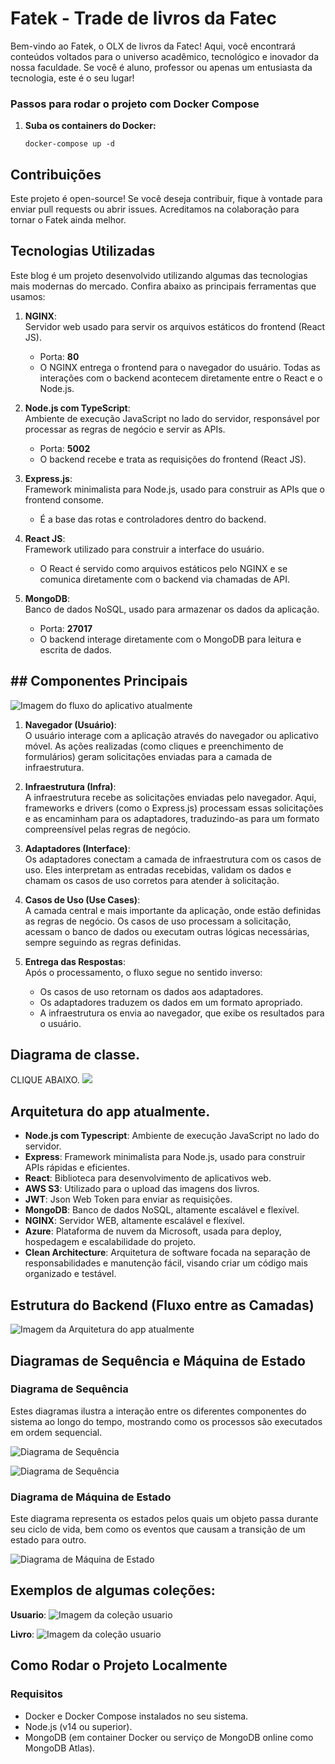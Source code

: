 # Fatek - Trade de livros da Fatec

Bem-vindo ao Fatek, o OLX de livros da Fatec! Aqui, você encontrará conteúdos voltados para o universo acadêmico, tecnológico e inovador da nossa faculdade. Se você é aluno, professor ou apenas um entusiasta da tecnologia, este é o seu lugar!

### Passos para rodar o projeto com Docker Compose

1. **Suba os containers do Docker:**

   `docker-compose up -d`

## Contribuições

Este projeto é open-source! Se você deseja contribuir, fique à vontade para enviar pull requests ou abrir issues. Acreditamos na colaboração para tornar o Fatek ainda melhor.

## Tecnologias Utilizadas

Este blog é um projeto desenvolvido utilizando algumas das tecnologias mais modernas do mercado. Confira abaixo as principais ferramentas que usamos:


1. **NGINX**:  
   Servidor web usado para servir os arquivos estáticos do frontend (React JS).  
   - Porta: **80**  
   - O NGINX entrega o frontend para o navegador do usuário. Todas as interações com o backend acontecem diretamente entre o React e o Node.js.

2. **Node.js com TypeScript**:  
   Ambiente de execução JavaScript no lado do servidor, responsável por processar as regras de negócio e servir as APIs.  
   - Porta: **5002**  
   - O backend recebe e trata as requisições do frontend (React JS).  

3. **Express.js**:  
   Framework minimalista para Node.js, usado para construir as APIs que o frontend consome.  
   - É a base das rotas e controladores dentro do backend.

4. **React JS**:  
   Framework utilizado para construir a interface do usuário.  
   - O React é servido como arquivos estáticos pelo NGINX e se comunica diretamente com o backend via chamadas de API.  

5. **MongoDB**:  
   Banco de dados NoSQL, usado para armazenar os dados da aplicação.  
   - Porta: **27017**  
   - O backend interage diretamente com o MongoDB para leitura e escrita de dados. 



## ## Componentes Principais
 
  ![Imagem do fluxo do aplicativo atualmente](img/fluxo_app.png)

1. **Navegador (Usuário)**:  
   O usuário interage com a aplicação através do navegador ou aplicativo móvel. As ações realizadas (como cliques e preenchimento de formulários) geram solicitações enviadas para a camada de infraestrutura.

2. **Infraestrutura (Infra)**:  
   A infraestrutura recebe as solicitações enviadas pelo navegador. Aqui, frameworks e drivers (como o Express.js) processam essas solicitações e as encaminham para os adaptadores, traduzindo-as para um formato compreensível pelas regras de negócio.

3. **Adaptadores (Interface)**:  
   Os adaptadores conectam a camada de infraestrutura com os casos de uso. Eles interpretam as entradas recebidas, validam os dados e chamam os casos de uso corretos para atender à solicitação.

4. **Casos de Uso (Use Cases)**:  
   A camada central e mais importante da aplicação, onde estão definidas as regras de negócio. Os casos de uso processam a solicitação, acessam o banco de dados ou executam outras lógicas necessárias, sempre seguindo as regras definidas.

5. **Entrega das Respostas**:  
   Após o processamento, o fluxo segue no sentido inverso:
   - Os casos de uso retornam os dados aos adaptadores.
   - Os adaptadores traduzem os dados em um formato apropriado.
   - A infraestrutura os envia ao navegador, que exibe os resultados para o usuário.




## Diagrama de classe.
CLIQUE ABAIXO.
[![](https://mermaid.ink/img/pako:eNrVWM1u4zYQfhWCwAIO6gROY8eODgWyCVqk2AJtsinQ1j0w0tgmVia1JJVdJcjT9NBTT32EvFiHkiVZpH4MtCjag2Fz5uP8Dzn0Mw1lBDSgYcy0vuZsrdh2KQh584Zcw4oL_vr762-SREyTHAKaJIqLkCeMawvMqeRegyLPdk3IFzwKiDaIWu8Igm3BIcGW8dihJSjpk1TubhZFCrQOyGX-bVVZzstS1PprVrcVuAAwDjHkJvNwzLjmPvHEBmqf2tD_VsoP3ZoNN7ErkaVmI5UbgfQh5noD0U_AkCfS7UOLs--zBKyrlyiiW2lbhJWMu32wYv8JP3ZCsYLQSHLFbM0ck6vb-2sSym0Sg5EkYYqRMpOF-isFGHdLw4_dVdkBnyFMDYxS5AX5rqOAPEoeeS58A6ZPQO3QUUBa6-g-iQaMqGWMybBB14DuwsE2OTKGQ2jz5YbQ0rq0PSAvyHf1hLBPQMPcUntLCA-TMSbDBhUhPNgmP4S4R2oCOoHw9Y8VD3ERSaK5NtgitZ53cs1Fl4pGM42Je1IddTbVLaytor9R06WEliOuFNJyQnZJ-5HF3ObnvfwAotUiYzndfYIBvYVEam5e_1TcBpbcCDRvxUJwLoQdTqqsUoI3SvQ2u4naW3EHuIzj0Y76y6_locweO4KFzDQvueHWRGiUV1NvydQn-sEOlI3QdMBSmw60Vnu7A13Qgx1oZuBmm_zvkzDsw38xDzd5q92BeuRh3W1rEKDKPmzGtHG9PoLiq6xADXRmoe7bT-bfVWinEFRaKdJ8PSz_MNF3Z5XUNIkli77mMYxW3A4hTGSu6CIlFeZ7ZjZDyfkuu_vhXaUklEJAaEbNTH9MQWUj_THeE4banUtGCoPTVQyquqlbZhy7qpF7ucnHls5-RD6WsiVoryfDamwa6ExHw1B3-ga13KwdTjenErtqd9pyOhu4cNoStNfEYTXoDLSyo2GonX2DfKdvIWYhl_ZNI4zMr7z8Uj4-_mr_GRKQDauYe-5bmHM5BjYVOdYJlcU691CN9c_3VtHcjovW1EqBv8nT0dxUdriFNk8zF-kePsM7Gm-Z0gFEbVlS8fNHSWlnxfMG5NTwmD8xgcMdjiVqf0ixWP990ZsK5ynRi_VfDb1w_1HQA69N3x-BeyvDGeH7q8ib1nvh_jDeA7cbGlN1b1TcSfkg8F7D9eL9sbetNAs0HdMtKBz4IxrQ_LRaUrPBkl3SAH9GsGJpbJZ0KV4Qiu9feZeJkAYrFmsYUyXT9aZaFcfQ7o-Vipow8bOUuDYqLZY0eKafaXA8nZ-en8wvzmbz2enkfDK9mI1pRoP5_OTidDabXiwWiyl-f_kypk-5hOnJYrqYnE7PFpPJZDY_P5-9_AWDUwGY?type=png)](https://mermaid.live/edit#pako:eNrVWM1u4zYQfhWCwAIO6gROY8eODgWyCVqk2AJtsinQ1j0w0tgmVia1JJVdJcjT9NBTT32EvFiHkiVZpH4MtCjag2Fz5uP8Dzn0Mw1lBDSgYcy0vuZsrdh2KQh584Zcw4oL_vr762-SREyTHAKaJIqLkCeMawvMqeRegyLPdk3IFzwKiDaIWu8Igm3BIcGW8dihJSjpk1TubhZFCrQOyGX-bVVZzstS1PprVrcVuAAwDjHkJvNwzLjmPvHEBmqf2tD_VsoP3ZoNN7ErkaVmI5UbgfQh5noD0U_AkCfS7UOLs--zBKyrlyiiW2lbhJWMu32wYv8JP3ZCsYLQSHLFbM0ck6vb-2sSym0Sg5EkYYqRMpOF-isFGHdLw4_dVdkBnyFMDYxS5AX5rqOAPEoeeS58A6ZPQO3QUUBa6-g-iQaMqGWMybBB14DuwsE2OTKGQ2jz5YbQ0rq0PSAvyHf1hLBPQMPcUntLCA-TMSbDBhUhPNgmP4S4R2oCOoHw9Y8VD3ERSaK5NtgitZ53cs1Fl4pGM42Je1IddTbVLaytor9R06WEliOuFNJyQnZJ-5HF3ObnvfwAotUiYzndfYIBvYVEam5e_1TcBpbcCDRvxUJwLoQdTqqsUoI3SvQ2u4naW3EHuIzj0Y76y6_locweO4KFzDQvueHWRGiUV1NvydQn-sEOlI3QdMBSmw60Vnu7A13Qgx1oZuBmm_zvkzDsw38xDzd5q92BeuRh3W1rEKDKPmzGtHG9PoLiq6xADXRmoe7bT-bfVWinEFRaKdJ8PSz_MNF3Z5XUNIkli77mMYxW3A4hTGSu6CIlFeZ7ZjZDyfkuu_vhXaUklEJAaEbNTH9MQWUj_THeE4banUtGCoPTVQyquqlbZhy7qpF7ucnHls5-RD6WsiVoryfDamwa6ExHw1B3-ga13KwdTjenErtqd9pyOhu4cNoStNfEYTXoDLSyo2GonX2DfKdvIWYhl_ZNI4zMr7z8Uj4-_mr_GRKQDauYe-5bmHM5BjYVOdYJlcU691CN9c_3VtHcjovW1EqBv8nT0dxUdriFNk8zF-kePsM7Gm-Z0gFEbVlS8fNHSWlnxfMG5NTwmD8xgcMdjiVqf0ixWP990ZsK5ynRi_VfDb1w_1HQA69N3x-BeyvDGeH7q8ib1nvh_jDeA7cbGlN1b1TcSfkg8F7D9eL9sbetNAs0HdMtKBz4IxrQ_LRaUrPBkl3SAH9GsGJpbJZ0KV4Qiu9feZeJkAYrFmsYUyXT9aZaFcfQ7o-Vipow8bOUuDYqLZY0eKafaXA8nZ-en8wvzmbz2enkfDK9mI1pRoP5_OTidDabXiwWiyl-f_kypk-5hOnJYrqYnE7PFpPJZDY_P5-9_AWDUwGY)

## Arquitetura do app atualmente.

- **Node.js com Typescript**: Ambiente de execução JavaScript no lado do servidor.
- **Express**: Framework minimalista para Node.js, usado para construir APIs rápidas e eficientes.
- **React**: Biblioteca para desenvolvimento de aplicativos web.
- **AWS S3**: Utilizado para o upload das imagens dos livros.
- **JWT**: Json Web Token para enviar as requisições.
- **MongoDB**: Banco de dados NoSQL, altamente escalável e flexível.
- **NGINX**: Servidor WEB, altamente escalável e flexível.
- **Azure**: Plataforma de nuvem da Microsoft, usada para deploy, hospedagem e escalabilidade do projeto.
- **Clean Architecture**: Arquitetura de software focada na separação de responsabilidades e manutenção fácil, visando criar um código mais organizado e testável.

## Estrutura do Backend (Fluxo entre as Camadas)

   ![Imagem da Arquitetura do app atualmente](img/arquitetura_backend.PNG)


   ## Diagramas de Sequência e Máquina de Estado

   ### Diagrama de Sequência

   Estes diagramas ilustra a interação entre os diferentes componentes do sistema ao longo do tempo, mostrando como os processos são executados em ordem sequencial.

   ![Diagrama de Sequência](documents/diagram/sequence/diagram_sequence_adm.png)
   
   ![Diagrama de Sequência](documents/diagram/sequence/diagram_sequence_user_sell.png)

   
   ### Diagrama de Máquina de Estado
   Este diagrama representa os estados pelos quais um objeto passa durante seu ciclo de vida, bem como os eventos que causam a transição de um estado para outro.

   ![Diagrama de Máquina de Estado](documents/diagram/maquina_state.png)
   



## Exemplos de algumas coleções: 

   **Usuario**:
   ![Imagem da coleção usuario](img/exemplo_de_usuario.png)

   **Livro**:
   ![Imagem da coleção usuario](img/exemplo_de_book.png)

   

## Como Rodar o Projeto Localmente

### Requisitos

- Docker e Docker Compose instalados no seu sistema.
- Node.js (v14 ou superior).
- MongoDB (em container Docker ou serviço de MongoDB online como MongoDB Atlas).




